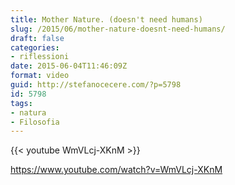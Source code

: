 ```yaml
---
title: Mother Nature. (doesn't need humans)
slug: /2015/06/mother-nature-doesnt-need-humans/
draft: false
categories:
- riflessioni
date: 2015-06-04T11:46:09Z
format: video
guid: http://stefanocecere.com/?p=5798
id: 5798
tags:
- natura
- Filosofia
---
```


{{< youtube WmVLcj-XKnM >}}

https://www.youtube.com/watch?v=WmVLcj-XKnM
